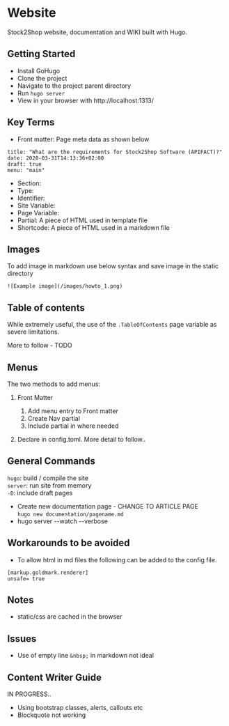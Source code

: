 # Website
Stock2Shop website, documentation and WIKI built with Hugo.

## Getting Started
- Install GoHugo
- Clone the project
- Navigate to the project parent directory
- Run ```hugo server```
- View in your browser with http://localhost:1313/

## Key Terms
- Front matter: Page meta data as shown below
```
title: "What are the requirements for Stock2Shop Software (APIFACT)?"
date: 2020-03-31T14:13:36+02:00
draft: true
menu: "main"
```
- Section:
- Type:
- Identifier:
- Site Variable:
- Page Variable:
- Partial: A piece of HTML used in template file
- Shortcode: A piece of HTML used in a markdown file

## Images
To add image in markdown use below syntax and save image in the static directory
```
![Example image](/images/howto_1.png)
```

## Table of contents
While extremely useful, the use of the ```.TableOfContents``` page variable as severe limitations.

More to follow - TODO

## Menus
The two methods to add menus:

1. Front Matter
    1. Add menu entry to Front matter
    2. Create Nav partial
    3. Include partial in where needed
    
2. Declare in config.toml. More detail to follow..

## General Commands  
```hugo```: build / compile the site  
```server```: run site from memory  
```-D```: include draft pages
- Create new documentation page - CHANGE TO ARTICLE PAGE  
```hugo new documentation/pagename.md```
- hugo server --watch --verbose

## Workarounds to be avoided
- To allow html in md files the following can be added to the config file.
```
[markup.goldmark.renderer]
unsafe= true
```

## Notes
- static/css are cached in the browser

## Issues
- Use of empty line ```&nbsp;``` in markdown not ideal

## Content Writer Guide
IN PROGRESS..
- Using bootstrap classes, alerts, callouts etc
- Blockquote not working